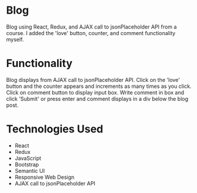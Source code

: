 # Blog
Blog using React, Redux, and AJAX call to jsonPlaceholder API from a course. I added the 'love' button, counter, and comment functionality myself.

# Functionality
Blog displays from AJAX call to jsonPlaceholder API.  Click on the 'love' button and the counter appears and increments as many times as you click.  Click on comment button to display input box.  Write comment in box and click 'Submit' or press enter and comment displays in a div below the blog post.

# Technologies Used
* React
* Redux
* JavaScript
* Bootstrap
* Semantic UI
* Responsive Web Design
* AJAX call to jsonPlaceholder API
